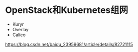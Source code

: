 # OpenStack和Kubernetes组网

* Kuryr
* Overlay
* Calico


https://blog.csdn.net/baidu_23959681/article/details/82721115

